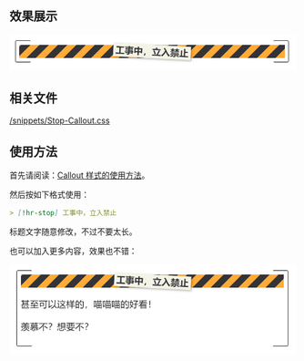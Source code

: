 ## 效果展示

![Stop-Callout](../images/Stop-Callout-1.png)

## 相关文件

[/snippets/Stop-Callout.css](../../snippets/Stop-Callout.css)

## 使用方法

首先请阅读：[Callout 样式的使用方法](../Usages/How-to-Use-Callout.md)。

然后按如下格式使用：

```markdown
> [!hr-stop] 工事中，立入禁止
```

标题文字随意修改，不过不要太长。

也可以加入更多内容，效果也不错：

![Stop-Callout](../images/Stop-Callout-2.png)